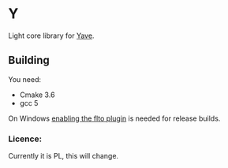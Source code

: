 # Y
Light core library for [Yave](https://github.com/gan74/Yave).

## Building
You need:
 * Cmake 3.6
 * gcc 5

On Windows [enabling the flto plugin](http://stackoverflow.com/questions/32221221/mingw-x64-windows-plugin-needed-to-handle-lto-object) is needed for release builds.

### Licence:
Currently it is PL, this will change.
